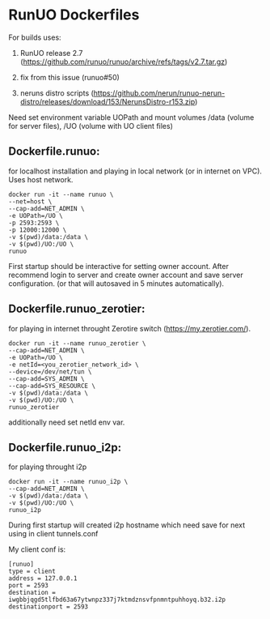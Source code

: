 # RunUO Dockerfiles

For builds uses:

1. RunUO release 2.7 (https://github.com/runuo/runuo/archive/refs/tags/v2.7.tar.gz)

2. fix from this issue (runuo#50)

3. neruns distro scripts (https://github.com/nerun/runuo-nerun-distro/releases/download/153/NerunsDistro-r153.zip)

Need set environment variable UOPath and mount volumes /data (volume for server files), /UO (volume with UO client files)


## Dockerfile.runuo:

for localhost installation and playing in local network (or in internet on VPC). Uses host network.

    docker run -it --name runuo \
    --net=host \
    --cap-add=NET_ADMIN \
    -e UOPath=/UO \
    -p 2593:2593 \
    -p 12000:12000 \
    -v $(pwd)/data:/data \
    -v $(pwd)/UO:/UO \
    runuo

First startup should be interactive for setting owner account. After recommend login to server and create owner account and save server configuration. (or that will autosaved in 5 minutes automatically).

## Dockerfile.runuo_zerotier:

for playing in internet throught Zerotire switch (https://my.zerotier.com/).

	docker run -it --name runuo_zerotier \
    --cap-add=NET_ADMIN \
    -e UOPath=/UO \
    -e netId=<you_zerotier_network_id> \
    --device=/dev/net/tun \
    --cap-add=SYS_ADMIN \
    --cap-add=SYS_RESOURCE \
    -v $(pwd)/data:/data \
    -v $(pwd)/UO:/UO \
    runuo_zerotier

additionally need set netId env var.

## Dockerfile.runuo_i2p:

for playing throught i2p

    docker run -it --name runuo_i2p \
    --cap-add=NET_ADMIN \
    -v $(pwd)/data:/data \
    -v $(pwd)/UO:/UO \
    runuo_i2p

During first startup will created i2p hostname which need save for next using in client tunnels.conf

My client conf is:

    [runuo]
    type = client
    address = 127.0.0.1
    port = 2593
    destination = iwgbbjqgd5tlfbd63a67ytwnpz337j7ktmdznsvfpnmntpuhhoyq.b32.i2p
    destinationport = 2593



